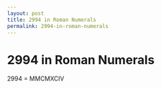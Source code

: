 ```yaml
---
layout: post
title: 2994 in Roman Numerals
permalink: 2994-in-roman-numerals
---
```


# 2994 in Roman Numerals

2994 = MMCMXCIV
